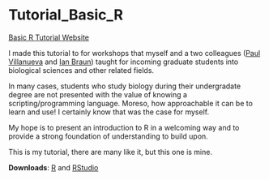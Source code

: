 # Tutorial_Basic_R

[Basic R Tutorial Website][Tut]

I made this tutorial to for workshops that myself and a two colleagues ([Paul Villanueva][P] and [Ian Braun][I]) taught for incoming graduate students into biological sciences and other related fields.

In many cases, students who study biology during their undergradate degree are not presented with the value of knowing a scripting/programming language. Moreso, how approachable it can be to learn and use! I certainly know that was the case for myself.

My hope is to present an introduction to R in a welcoming way and to provide a strong foundation of understanding to build upon.

This is my tutorial, there are many like it, but this one is mine.

**Downloads**: [R][R] and [RStudio][RS]

[Rwhat]:https://www.r-project.org/about.html
[Tut]:https://sdsmith1390.github.io/Tutorial_Basic_R/
[P]:https://github.com/pommevilla
[I]:https://www.bcb.iastate.edu/people/ian-braun
[R]:https://mirror.las.iastate.edu/CRAN/
[RS]:https://www.rstudio.com/products/rstudio/download/#download

